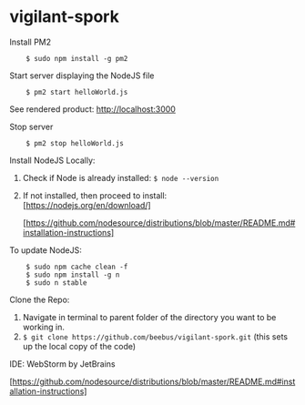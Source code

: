 # vigilant-spork

Install PM2
```
	$ sudo npm install -g pm2
```
Start server displaying the NodeJS file
```
	$ pm2 start helloWorld.js
```
See rendered product:
[http://localhost:3000](http://localhost:3000)

Stop server
```
	$ pm2 stop helloWorld.js
```

Install NodeJS Locally:
1. Check if Node is already installed:
	`$ node --version`

2. If not installed, then proceed to install:
	[https://nodejs.org/en/download/]

	[https://github.com/nodesource/distributions/blob/master/README.md#installation-instructions]

To update NodeJS:
```
	$ sudo npm cache clean -f
	$ sudo npm install -g n
	$ sudo n stable
```

Clone the Repo:
1. Navigate in terminal to parent folder of the directory you want to be working in.
2. `$ git clone https://github.com/beebus/vigilant-spork.git`
		(this sets up the local copy of the code)

IDE: WebStorm by JetBrains


[https://github.com/nodesource/distributions/blob/master/README.md#installation-instructions]